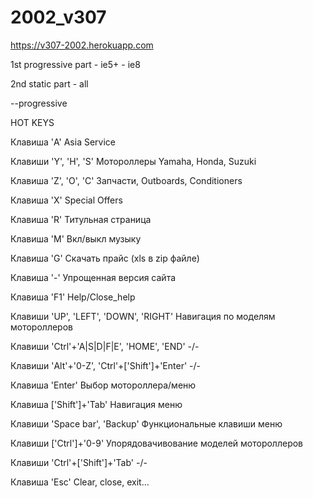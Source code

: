 # 2002_v307


https://v307-2002.herokuapp.com



1st progressive part -  ie5+ - ie8

2nd static part      -  all




--progressive


HOT KEYS

Клавиша 'A' Asia Service 

Клавиши 'Y', 'H', 'S' Мотороллеры Yamaha, Honda, Suzuki 

Клавиша 'Z', 'O', 'C' Запчасти, Outboards, Conditioners 

Клавиша 'X' Special Offers 

Клавиша 'R' Титульная страница 

Клавиша 'M' Вкл/выкл музыку 

Клавиша 'G' Скачать прайс (xls в zip файлe) 

Клавиша '-' Упрощенная версия сайта 

Клавиша 'F1' Help/Close_help 

Клавиши 'UP', 'LEFT', 'DOWN', 'RIGHT' Навигация по моделям мотороллеров 

Клавиши 'Ctrl'+'A|S|D|F|E', 'HOME', 'END' -/- 

Клавиши 'Alt'+'0-Z', 'Ctrl'+['Shift']+'Enter' -/- 

Клавиша 'Enter' Выбор мотороллера/меню 

Клавиша ['Shift']+'Tab' Навигация меню 

Клавиши 'Space bar', 'Backup' Функциональные клавиши меню 

Клавиши ['Ctrl']+'0-9' Упорядовачивование моделей мотороллеров 

Клавиши 'Ctrl'+['Shift']+'Tab' -/- 

Клавиша 'Esc' Clear, close, exit... 

